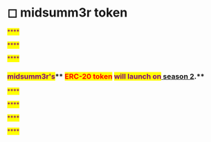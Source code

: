 # ◻ midsumm3r token

<mark style="color:purple;">****</mark>

<mark style="color:purple;">****</mark>

<mark style="color:purple;">****</mark>

### <mark style="color:purple;">**midsumm3r's**</mark>** **<mark style="color:red;">**ERC-20 token**</mark>** **<mark style="color:purple;">**will launch on**</mark>[ season 2](broken-reference)<mark style="color:purple;">**.**</mark>

<mark style="color:purple;">****</mark>

<mark style="color:purple;">****</mark>

<mark style="color:purple;">****</mark>

<mark style="color:purple;">****</mark>
